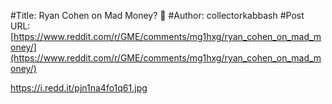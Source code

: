 #Title: Ryan Cohen on Mad Money? 🤔
#Author: collectorkabbash
#Post URL: [https://www.reddit.com/r/GME/comments/mg1hxg/ryan_cohen_on_mad_money/](https://www.reddit.com/r/GME/comments/mg1hxg/ryan_cohen_on_mad_money/)


https://i.redd.it/pjn1na4fo1q61.jpg